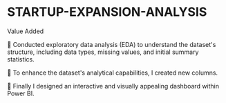 # STARTUP-EXPANSION-ANALYSIS
Value Added

 Conducted exploratory data analysis (EDA) to understand the dataset's structure, including data 
types, missing values, and initial summary statistics. 

 To enhance the dataset's analytical capabilities, I created new columns. 

 Finally I designed an interactive and visually appealing dashboard within Power BI.
